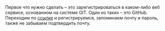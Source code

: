 Первое что нужно сделать – это зарегистрироваться в каком-либо веб сервисе, основанном на системе GIT. Один из таких – это GitHub. Переходим по [ссылке](https://github.com/) и регистрируемся, запоминаем почту и пароль, также не забываем подтвердить почту.
